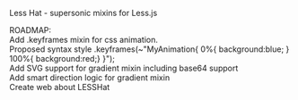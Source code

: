 Less Hat - supersonic mixins for Less.js  
  
  ROADMAP:  
          Add .keyframes mixin for css animation.  
            Proposed syntax style .keyframes(~"MyAnimation{ 0%{ background:blue; } 100%{ background:red;}  }");  
          Add SVG support for gradient mixin including base64 support  
          Add smart direction logic for gradient mixin  
          Create web about LESSHat  
        